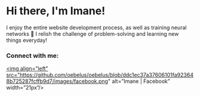 # Hi there, I'm Imane! 
I enjoy the entire website development process, as well as training neural networks 🥴 I relish the challenge of problem-solving and learning new things everyday! 

### Connect with me: 

<a href="https://www.facebook.com/profile.php?id=100055507658768"><img align="left" src="https://github.com/oebelus/oebelus/blob/ddc1ec37a37606101fa923648b725287fcffb9d7/images/facebook.png" alt=”Imane | Facebook” width=”21px”/></a>
